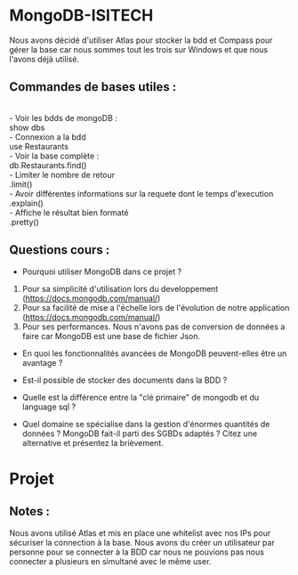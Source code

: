 # MongoDB-ISITECH

Nous avons décidé d'utiliser Atlas pour stocker la bdd et Compass pour gérer la base car nous sommes tout les trois sur Windows et que nous l'avons déjà utilisé.

## Commandes de bases utiles :

<br/> - Voir les bdds de mongoDB :
<br/>show dbs
<br/> - Connexion a la bdd
<br/>use Restaurants
<br/> - Voir la base complète :
<br/>db.Restaurants.find()
<br/> - Limiter le nombre de retour
<br/>.limit()
<br/> - Avoir différentes informations sur la requete dont le temps d'execution
<br/>.explain()
<br/> - Affiche le résultat bien formaté 
<br/>.pretty()

## Questions cours :

- Pourquoi utiliser MongoDB dans ce projet ?
1. Pour sa simplicité d'utilisation lors du developpement (https://docs.mongodb.com/manual/)
2. Pour sa facilité de mise a l'échelle lors de l'évolution de notre application (https://docs.mongodb.com/manual/)
3. Pour ses performances. 
Nous n'avons pas de conversion de données a faire car MongoDB est une base de fichier Json.

- En quoi les fonctionnalités avancées de MongoDB peuvent-elles être un avantage ?

- Est-il possible de stocker des documents dans la BDD ?

- Quelle est la différence entre la "clé primaire" de mongodb et du language sql ?

- Quel domaine se spécialise dans la gestion d'énormes quantités de données ? MongoDB fait-il parti des SGBDs adaptés ? Citez une alternative et présentez la brièvement.

# Projet

## Notes :

Nous avons utilisé Atlas et mis en place une whitelist avec nos IPs pour sécuriser la connection à la base.
Nous avons du créer un utilisateur par personne pour se connecter à la BDD car nous ne pouvions pas nous connecter a plusieurs en simultané avec le même user.
